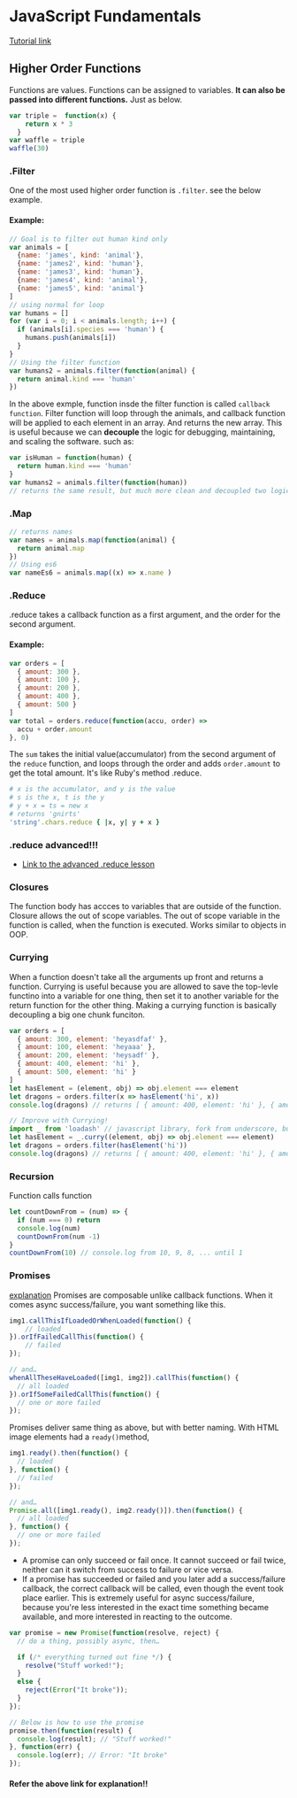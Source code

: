# JavaScript Fundamentals

[Tutorial link](https://reactjs.co/#basic-preface)
## Higher Order Functions

Functions are values. Functions can be assigned to variables. 
**It can also be passed into different functions.** Just as below.

```javascript
var triple =  function(x) {
    return x * 3
  }
var waffle = triple
waffle(30)
```

### .Filter
One of the most used higher order function is `.filter`. see the below example.

#### Example: 
```javascript
// Goal is to filter out human kind only
var animals = [ 
  {name: 'james', kind: 'animal'},
  {name: 'james2', kind: 'human'},
  {name: 'james3', kind: 'human'},
  {name: 'james4', kind: 'animal'},
  {name: 'james5', kind: 'animal'}
]
// using normal for loop
var humans = []
for (var i = 0; i < animals.length; i++) {
  if (animals[i].species === 'human') {
    humans.push(animals[i])
  }
}
// Using the filter function
var humans2 = animals.filter(function(animal) {
  return animal.kind === 'human'
})
```
In the above exmple, function insde the filter function is called `callback function`. Filter function will loop through the animals, and callback function will be applied to each element in an array. And returns the new array.
This is useful because we can **decouple** the logic for debugging, maintaining, and scaling the software. such as:
```javascript
var isHuman = function(human) {
  return human.kind === 'human'
}
var humans2 = animals.filter(function(human))
// returns the same result, but much more clean and decoupled two logics
```

### .Map
```javascript
// returns names
var names = animals.map(function(animal) {
  return animal.map
})
// Using es6
var nameEs6 = animals.map((x) => x.name )
```

### .Reduce
.reduce takes a callback function as a first argument, and the order for the second argument.
#### Example:
```javascript
var orders = [
  { amount: 300 },
  { amount: 100 },
  { amount: 200 },
  { amount: 400 },
  { amount: 500 }
]
var total = orders.reduce(function(accu, order) => 
  accu + order.amount
}, 0)
```
The `sum` takes the initial value(accumulator) from the second argument of the `reduce` function, and loops through the order and adds `order.amount` to get the total amount. It's like Ruby's method .reduce.
```ruby
# x is the accumulator, and y is the value
# s is the x, t is the y
# y + x = ts = new x
# returns 'gnirts'
'string'.chars.reduce { |x, y| y + x }
```

### .reduce advanced!!!
  * [Link to the advanced .reduce lesson](https://www.youtube.com/watch?v=1DMolJ2FrNY)

### Closures
The function body has accces to variables that are outside of the function. Closure allows the out of scope variables. The out of scope variable in the function is called, when the function is executed. Works similar to objects in OOP. 

### Currying
When a function doesn't take all the arguments up front and returns a function. Currying is useful because you are allowed to save the top-levle functino into a variable for one thing, then set it to another variable for the return function for the other thing. Making a currying function is basically decoupling a big one chunk funciton. 

```javascript
var orders = [
  { amount: 300, element: 'heyasdfaf' },
  { amount: 100, element: 'heyaaa' },
  { amount: 200, element: 'heysadf' },
  { amount: 400, element: 'hi' },
  { amount: 500, element: 'hi' }
]
let hasElement = (element, obj) => obj.element === element
let dragons = orders.filter(x => hasElement('hi', x))
console.log(dragons) // returns [ { amount: 400, element: 'hi' }, { amount: 500, element: 'hi' } ]

// Improve with Currying!
import _ from 'loadash' // javascript library, fork from underscore, but better
let hasElement = _.curry((element, obj) => obj.element === element)
let dragons = orders.filter(hasElement('hi'))
console.log(dragons) // returns [ { amount: 400, element: 'hi' }, { amount: 500, element: 'hi' } ]
```

### Recursion
Function calls function
```javascript
let countDownFrom = (num) => {
  if (num === 0) return
  console.log(num)
  countDownFrom(num -1) 
}
countDownFrom(10) // console.log from 10, 9, 8, ... until 1
```

### Promises
[explanation](http://www.datchley.name/es6-promises/)
Promises are composable unlike callback functions. When it comes async success/failure, you want something like this. 
```javascript
img1.callThisIfLoadedOrWhenLoaded(function() {
    // loaded
}).orIfFailedCallThis(function() {
    // failed
});

// and…
whenAllTheseHaveLoaded([img1, img2]).callThis(function() {
  // all loaded
}).orIfSomeFailedCallThis(function() {
  // one or more failed
});
```
Promises deliver same thing as above, but with better naming. With HTML image elements had a `ready()`method, 
```javascript
img1.ready().then(function() {
  // loaded
}, function() {
  // failed
});

// and…
Promise.all([img1.ready(), img2.ready()]).then(function() {
  // all loaded
}, function() {
  // one or more failed
});

```
  * A promise can only succeed or fail once. It cannot succeed or fail twice, neither can it switch from success to failure or vice versa.
  * If a promise has succeeded or failed and you later add a success/failure callback, the correct callback will be called, even though the event took place earlier.
This is extremely useful for async success/failure, because you're less interested in the exact time something became available, and more interested in reacting to the outcome.
```javascript
var promise = new Promise(function(resolve, reject) {
  // do a thing, possibly async, then…

  if (/* everything turned out fine */) {
    resolve("Stuff worked!");
  }
  else {
    reject(Error("It broke"));
  }
});

// Below is how to use the promise
promise.then(function(result) {
  console.log(result); // "Stuff worked!"
}, function(err) {
  console.log(err); // Error: "It broke"
});
```
#### Refer the above link for explanation!!


